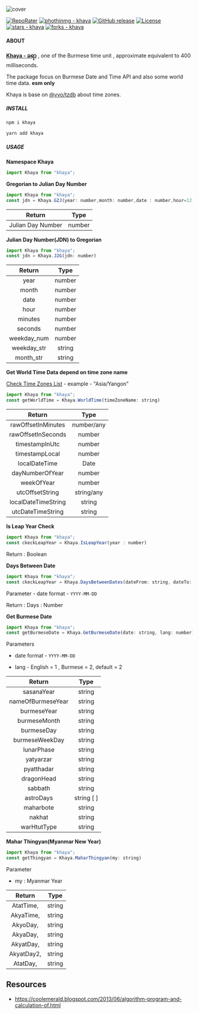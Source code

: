 ![cover](https://pub-d94f06e647584b8496cac0d43a6fecfb.r2.dev/images/KhayaCover.jpg)

[![RepoRater](https://repo-rater.eddiehub.io/api/badge?owner=phothinmg&name=khay)](https://repo-rater.eddiehub.io/rate?owner=phothinmg&name=khaya) [![phothinmg - khaya](https://img.shields.io/static/v1?label=phothinmg&message=khaya&color=blue&logo=github)](https://github.com/phothinmg/khaya "Go to GitHub repo") [![GitHub release](https://img.shields.io/github/release/phothinmg/khaya?include_prereleases=&sort=semver&color=blue)](https://github.com/phothinmg/khaya/releases/) [![License](https://img.shields.io/badge/License-Apache--2.0-blue)](#license) [![stars - khaya](https://img.shields.io/github/stars/phothinmg/khaya?style=social)](https://github.com/phothinmg/khaya) [![forks - khaya](https://img.shields.io/github/forks/phothinmg/khaya?style=social)](https://github.com/phothinmg/khaya)


#### ABOUT

**[Khaya - ခရာ](https://en.wikipedia.org/wiki/Burmese_calendar#:~:text=4%20seconds-,khaya,-%E1%80%81%E1%80%9B%E1%80%AC)** , one of the Burmese time unit , approximate equivalent to 400 milliseconds.

The package focus on Burmese Date and Time API and also some world time data. **esm only**

Khaya is base on  [@vvo/tzdb](https://github.com/vvo/tzdb) about time zones.

##### INSTALL

```bash
npm i khaya
```

```bash
yarn add khaya
```


##### USAGE

**Namespace Khaya**

```javascript
import Khaya from "khaya";
```

**Gregorian to Julian Day Number**

```javascript
import Khaya from "khaya";
const jdn = Khaya.G2J(year: number,month: number,date : number,hour=12,minutes=0,seconds=0)
```

| Return |  Type  | 
|:------:|:------:|
| Julian Day Number   | number |        



**Julian Day Number(JDN) to  Gregorian**


```javascript
import Khaya from "khaya";
const jdn = Khaya.J2G(jdn: number)
```

|  Return |  Type  |
|:-------:|:------:|
| year    | number |
| month   | number |
| date    | number |
| hour    | number |
| minutes | number |
| seconds | number |
| weekday_num | number |
|  weekday_str | string |
|  month_str | string |

**Get World Time Data depend on time zone name**

[Check Time Zones List](https://github.com/phothinmg/khaya/wiki/Time-Zones-List-generated-by-@vvo-tzdb)  - example -  "Asia/Yangon"

```javascript
import Khaya from "khaya";
const getWorldTime = Khaya.WorldTime(timeZoneName: string)
```

|        Return       |    Type    |
|:-------------------:|:----------:|
| rawOffsetInMinutes  | number/any |
| rawOffsetInSeconds  |   number   |
| timestampInUtc      |   number   |
| timestampLocal      |   number   |
| localDateTime       |    Date    |
| dayNumberOfYear     |   number   |
| weekOfYear          |   number   |
| utcOffsetString     | string/any |
| localDateTimeString |   string   |
| utcDateTimeString   |   string   |


**Is Leap Year Check**

```javascript
import Khaya from "khaya";
const ckeckLeapYear = Khaya.IsLeapYear(year : number)
```

Return : Boolean


**Days Between Date**

```javascript
import Khaya from "khaya";
const ckeckLeapYear = Khaya.DaysBetweenDates(dateFrom: string, dateTo: string)
```
Parameter - date format - `YYYY-MM-DD`

Return : Days : Number


**Get Burmese Date**

```javascript
import Khaya from "khaya";
const getBurmeseDate = Khaya.GetBurmeseDate(date: string, lang: number)
```
Parameters 
  - date format - `YYYY-MM-DD`

  - lang - English = 1 , Burmese = 2, default = 2



|       Return      |    Type   |
|:-----------------:|:---------:|
| sasanaYear        |  string   |
| nameOfBurmeseYear |   string  |
| burmeseYear       |   string  |
| burmeseMonth      |   string  |
| burmeseDay        |   string  |
| burmeseWeekDay    |   string  |
| lunarPhase        |   string  |
| yatyarzar         |   string  |
| pyatthadar        |   string  |
| dragonHead        |   string  |
| sabbath           |   string  |
| astroDays         | string [ ] |
| maharbote         |   string  |
| nakhat            |   string  |
| warHtutType       |   string  |


**Mahar Thingyan(Myanmar New Year)**

```javascript
import Khaya from "khaya";
const getThingyan = Khaya.MaharThingyan(my: string)
```

Parameter

- my : Myanmar Year 

|   Return   |  Type  |
|:----------:|:------:|
| AtatTime,  | string |
| AkyaTime,  | string |
| AkyoDay,   | string |
| AkyaDay,   | string |
| AkyatDay,  | string |
| AkyatDay2, | string |
| AtatDay,   | string |


## Resources

- https://coolemerald.blogspot.com/2013/06/algorithm-program-and-calculation-of.html












